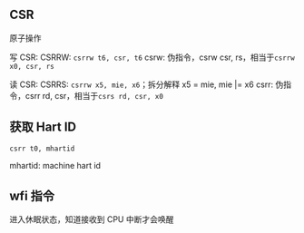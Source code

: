 ## CSR

原子操作

写 CSR:
CSRRW: `csrrw t6, csr, t6`
csrw: 伪指令，csrw csr, rs，相当于`csrrw x0, csr, rs`

读 CSR:
CSRRS: `csrrw x5, mie, x6`；拆分解释 x5 = mie, mie |= x6
csrr: 伪指令，csrr rd, csr，相当于`csrs rd, csr, x0`

## 获取 Hart ID

`csrr t0, mhartid`

mhartid: machine hart id

## wfi 指令

进入休眠状态，知道接收到 CPU 中断才会唤醒
